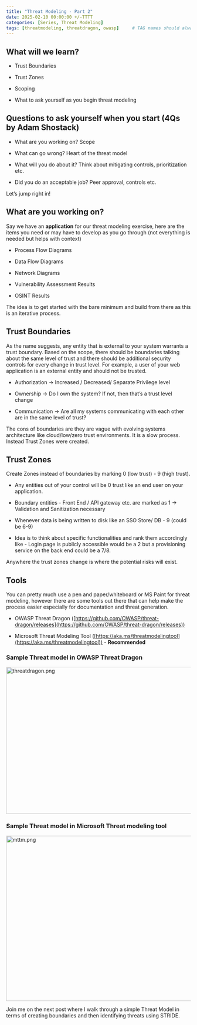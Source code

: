 ```yaml
---
title: "Threat Modeling - Part 2"
date: 2025-02-10 00:00:00 +/-TTTT
categories: [Series, Threat Modeling]
tags: [threatmodeling, threatdragon, owasp]     # TAG names should always be lowercase
---
```


## What will we learn?

* Trust Boundaries
    
* Trust Zones
    
* Scoping
    
* What to ask yourself as you begin threat modeling
    

## Questions to ask yourself when you start (4Qs by Adam Shostack)

* What are you working on? Scope
    
* What can go wrong? Heart of the threat model
    
* What will you do about it? Think about mitigating controls, prioritization etc.
    
* Did you do an acceptable job? Peer approval, controls etc.
    

Let’s jump right in!

## What are you working on?

Say we have an **application** for our threat modeling exercise, here are the items you need or may have to develop as you go through (not everything is needed but helps with context)

* Process Flow Diagrams
    
* Data Flow Diagrams
    
* Network Diagrams
    
* Vulnerability Assessment Results
    
* OSINT Results
    

The idea is to get started with the bare minimum and build from there as this is an iterative process.

## Trust Boundaries

As the name suggests, any entity that is external to your system warrants a trust boundary. Based on the scope, there should be boundaries talking about the same level of trust and there should be additional security controls for every change in trust level. For example, a user of your web application is an external entity and should not be trusted.

* Authorization → Increased / Decreased/ Separate Privilege level
    
* Ownership → Do I own the system? If not, then that’s a trust level change
    
* Communication → Are all my systems communicating with each other are in the same level of trust?
    

The cons of boundaries are they are vague with evolving systems architecture like cloud/low/zero trust environments. It is a slow process. Instead Trust Zones were created.

## Trust Zones

Create Zones instead of boundaries by marking 0 (low trust) - 9 (high trust).

* Any entities out of your control will be 0 trust like an end user on your application.
    
* Boundary entities - Front End / API gateway etc. are marked as 1 → Validation and Sanitization necessary
    
* Whenever data is being written to disk like an SSO Store/ DB - 9 (could be 6-9)
    
* Idea is to think about specific functionalities and rank them accordingly like - Login page is publicly accessible would be a 2 but a provisioning service on the back end could be a 7/8.
    

Anywhere the trust zones change is where the potential risks will exist.

## Tools

You can pretty much use a pen and paper/whiteboard or MS Paint for threat modeling, however there are some tools out there that can help make the process easier especially for documentation and threat generation.

* OWASP Threat Dragon ([https://github.com/OWASP/threat-dragon/releases](https://github.com/OWASP/threat-dragon/releases))
    
* Microsoft Threat Modeling Tool ([https://aka.ms/threatmodelingtool](https://aka.ms/threatmodelingtool)) - **Recommended**
    

### Sample Threat model in OWASP Threat Dragon

<img src="https://cdn.hashnode.com/res/hashnode/image/upload/v1738615773689/020cb938-509c-4a7e-97a2-0e7f4df34e12.png" width="550" height="400" alt="threatdragon.png">

### Sample Threat model in Microsoft Threat modeling tool

<img src="https://camo.githubusercontent.com/4ca11d257d54a450821970964d19b8c29b48abeac2ac7350004e00d3d232ccf2/68747470733a2f2f692e696d6775722e636f6d2f4d366f37774a542e706e67" width="950" height="450" alt="mttm.png">

Join me on the next post where I walk through a simple Threat Model in terms of creating boundaries and then identifying threats using STRIDE.

